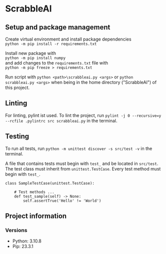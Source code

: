# ScrabbleAI

## Setup and package management
Create virtual environment and install package dependencies\
`python -m pip install -r requirements.txt`

Install new package with \
`python -m pip install numpy`\
and add changes to the `requirements.txt` file with\
`python -m pip freeze > requirements.txt`

Run script with `python <path>\scrabbleai.py <args>` or `python scrabbleai.py <args>`
when being in the home directory ("ScrabbleAI") of this project.

## Linting
For linting, pylint ist used.
To lint the project, run `pylint -j 0 --recursive=y --rcfile .pylintrc src scrabbleai.py` in the terminal.

## Testing 
To run all tests, run `python -m unittest discover -s src/test -v` in the terminal.

A file that contains tests must begin with `test_` and be located in `src/test`. 
The test class must inherit from `unittest.TestCase`. 
Every test method must begin with `test_`.
   
    class SampleTestCase(unittest.TestCase):

        # Test methods ...
        def test_sample(self) -> None:
            self.assertTrue('Hello' != 'World')

## Project information
### Versions
- Python: 3.10.8
- Pip: 23.3.1